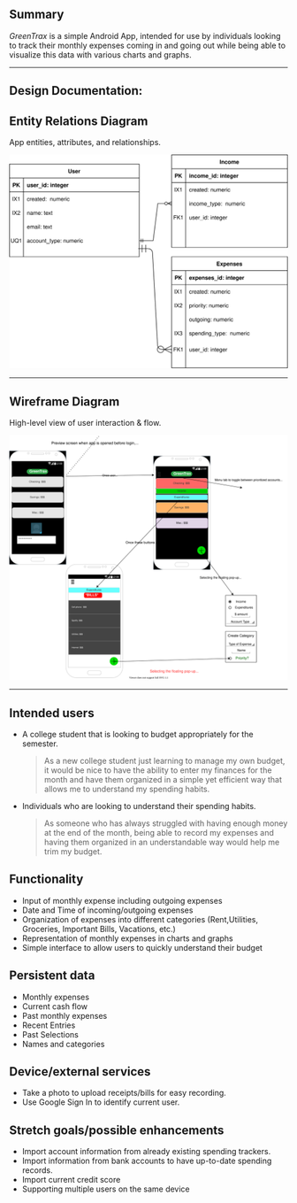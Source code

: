 ## Summary

_GreenTrax_ is a simple Android App, intended for use by individuals looking to track their monthly expenses coming in and going out while being able to visualize this data with various charts and graphs.

---

## Design Documentation:



## Entity Relations Diagram 
App entities, attributes, and relationships.



[![ERD](images/greentrax-erd.svg)](pdf/greentrax-erd.pdf)

---


## Wireframe Diagram
High-level view of user interaction & flow.



[![Wireframe Diagram](images/greentrax-wireframe.svg)](pdf/greentrax-wireframe.pdf)

---

## Intended users

- A college student that is looking to budget appropriately for the semester.

  > As a new college student just learning to manage my own budget, it would be nice to have the ability to enter my finances for the month and have them organized in a simple yet efficient way that allows me to understand my spending habits. 

- Individuals who are looking to understand their spending habits.

  > As someone who has always struggled with having enough money at the end of the month, being able to record my expenses and having them organized in an understandable way would help me trim my budget.  


## Functionality

- Input of monthly expense including outgoing expenses
- Date and Time of incoming/outgoing expenses
- Organization of expenses into different categories (Rent,Utilities, Groceries, Important Bills, Vacations, etc.)
- Representation of monthly expenses in charts and graphs
- Simple interface to allow users to quickly understand their budget



## Persistent data

- Monthly expenses
- Current cash flow
- Past monthly expenses
- Recent Entries
- Past Selections
- Names and categories

## Device/external services

- Take a photo to upload receipts/bills for easy recording.
- Use Google Sign In to identify current user.



## Stretch goals/possible enhancements 

- Import account information from already existing spending trackers.
- Import information from bank accounts to have up-to-date spending records.
- Import current credit score 
- Supporting multiple users on the same device

